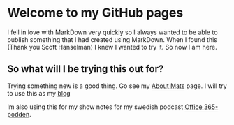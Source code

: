 # Welcome to my GitHub pages

I fell in love with MarkDown very quickly so I always wanted to be able to publish something that I had created using MarkDown. When I found this (Thank you Scott Hanselman) I knew I wanted to try it.
So now I am here.

## So what will I be trying this out for?

Trying something new is a good thing. Go see my [About Mats](About_mats.html) page.
I will try to use this as my [blog](Test_blog_page.html)

Im also using this for my show notes for my swedish podcast [Office 365-podden](podd/office.365.podden.html).
